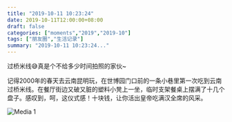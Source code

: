 ```yaml
---
title: "2019-10-11 10:23:24"
date: 2019-10-11T12:00:00+08:00
draft: false
categories: ["moments","2019","2019-10"]
tags: ["朋友圈","生活记录"]
summary: "2019-10-11 10:23:24..."
---
```


过桥米线😅真是个不给多少时间拍照的家伙~

记得2000年的春天去云南昆明玩，在世博园门口前的一条小巷里第一次吃到云南过桥米线。在餐厅街边又破又脏的塑料小凳上一坐，临时支架餐桌上摆满了十几个盘子。感叹到，呵，这仪式感！十块钱，让你活出皇帝吃满汉全席的风采。

![Media 1](/Moments/photos/2019-10-11/201910111023240.jpg)

